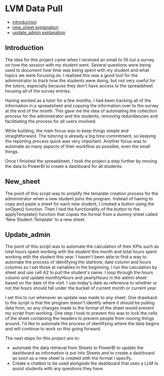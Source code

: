 # LVM Data Pull

- [introduction](#introduction)
- [new_sheet explanation](#new_sheet)
- [update_admin explanation](#update_admin)

## Introduction
The idea for this project came when I received an email to fill out a survey on how the session with my student went. Several questions were being used to document how time was being spent with my student and 
what topics we were focusing on. I realized this was a good tool for the administrator to track how the students were doing, but not very useful for the tutors, especially because they don't have access to the spreadsheet 
housing all of the survey entries.

Having worked as a tutor for a few months, I had been tracking all of the information in a spreadsheet and copying the information over to the survey at the end of the month. This gave me the idea of automating the collection 
process for the administrator and the students, removing redundancies and facilitiating the process for all users involved. 

While building, the main focus was to keep things simple and straightforward. The tutoring is already a big time commitment, so 
keeping the reporting process quick was very important. Another focus was to automate as many aspects of their workflow as possible, even the small things.

Once I finished the spreadsheet, I took the project a step further by moving the data to PowerBI to create a dashboard for all students. 

## New_sheet
The point of this script was to simplify the template creation process for the administrator when a new student joins the program. Instead of having to copy and paste a sheet for each new student, 
I created a button using the onOpen() function. Then I tied the functionality of the button to the applyTemplate() function that copies the format from a dummy sheet called 'New Student Template' to a new sheet. 

## Update_admin
The point of this script was to automate the calculation of their KPIs such as total hours spent working with the student this month and total hours spent working with the student this year. 
I haven't been able to find a way to automate the process of identifying the startrow, date column and hours columns so I set those at variables in the beginning. I run the calculation by sheet and use cell A2 to pull the student's name.
I loop through the hours column and update monthlyHours and yearlyHours in the admin sheet based on the date of the visit. I use today's date as reference to whether or not the hours should fall under the bucket of current month or current year.

I set this to run whenever an update was made to any sheet. One drawback to the script is that the program doesn't identify where it should be pulling data from, so any changes made to the format of the sheet would prevent my script from working.
One step I took to prevent this was to lock the cells of the sheet containing the headers to prevent people from moving things around. I'd like to automate the process of identifying where the data begins and will continue to work on this going forward. 


The next steps for this project are to:
- automate the data retrieval from Sheets to PowerBI to update the dashboard as information is put into Sheets and to create a dashboard as soon as a new sheet is created with the format I specify. 
- Create a chatbot to be used alongside the dashboard that uses a LLM to assist students with any questions they have.
